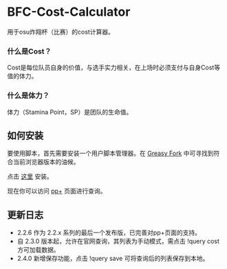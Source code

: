 # BFC-Cost-Calculator
用于osu炸翔杯（比赛）的cost计算器。

### 什么是Cost？
Cost是每位队员自身的价值，与选手实力相关，在上场时必须支付与自身Cost等值的体力。

### 什么是体力？
体力（Stamina Point，SP）是团队的生命值。

## 如何安装
要使用脚本，首先需要安装一个用户脚本管理器。在 [Greasy Fork](https://greasyfork.org/zh-CN) 中可寻找到符合当前浏览器版本的油候。

点击 [这里](https://github.com/MutoMagic/BFC-Cost-Calculator/raw/master/BFC%20Cost%20Calculator.user.js) 安装。

现在你可以访问 [pp+](https://syrin.me/pp+/) 页面进行查询。

## 更新日志
- 2.2.6 作为 2.2.x 系列的最后一个发布版，已完善对pp+页面的支持。
- 自 2.3.0 版本起，允许在官网查询，其列表为手动模式，需点击 !query cost 方可加载数据。
- 2.4.0 新增保存功能，点击 !query save 可将查询后的列表保存到本地。
